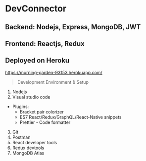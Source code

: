 # DevConnector
## Backend: Nodejs, Express, MongoDB, JWT
## Frontend: Reactjs, Redux

## Deployed on Heroku
https://morning-garden-93153.herokuapp.com/

> Development Environment & Setup
1. Nodejs
2. Visual studio code
- Plugins:
  - Bracket pair colorizer
  - ES7 React/Redux/GraphQL/React-Native snippets
  - Prettier - Code formatter
  
3. Git
4. Postman
5. React developer tools
6. Redux devtools
7. MongoDB Atlas
